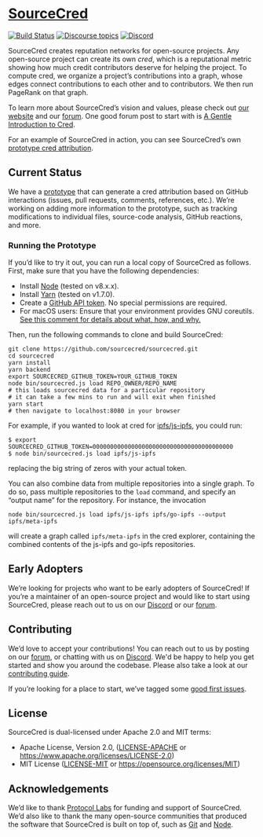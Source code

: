 # [SourceCred](https://sourcecred.io)

[![Build Status](https://circleci.com/gh/sourcecred/sourcecred.svg?style=svg)](https://circleci.com/gh/sourcecred/sourcecred)
[![Discourse topics](https://img.shields.io/discourse/https/discourse.sourcecred.io/topics.svg)](https://discourse.sourcecred.io)
[![Discord](https://img.shields.io/discord/453243919774253079.svg)](https://discord.gg/tsBTgc9)

SourceCred creates reputation networks for open-source projects.
Any open-source project can create its own _cred_, which is a reputational metric showing how much credit contributors deserve for helping the project.
To compute cred, we organize a project’s contributions into a graph, whose edges connect contributions to each other and to contributors.
We then run PageRank on that graph.

To learn more about SourceCred’s vision and values, please check out [our website] and our [forum].
One good forum post to start with is [A Gentle Introduction to Cred].

For an example of SourceCred in action, you can see SourceCred’s own [prototype cred attribution][prototype].

[our website]: https://sourcecred.io/
[prototype]: https://sourcecred.io/prototype/
[A Gentle Introduction to Cred]: https://discourse.sourcecred.io/t/a-gentle-introduction-to-cred/20

## Current Status

We have a [prototype] that can generate a cred attribution based on GitHub interactions (issues, pull requests, comments, references, etc.).
We’re working on adding more information to the prototype, such as tracking modifications to individual files, source-code analysis, GitHub reactions, and more.

### Running the Prototype

If you’d like to try it out, you can run a local copy of SourceCred as follows.
First, make sure that you have the following dependencies:

  - Install [Node] (tested on v8.x.x).
  - Install [Yarn] (tested on v1.7.0).
  - Create a [GitHub API token]. No special permissions are required.
  - For macOS users: Ensure that your environment provides GNU
    coreutils. [See this comment for details about what, how, and
    why.][macos-gnu]

[Node]: https://nodejs.org/en/
[Yarn]: https://yarnpkg.com/lang/en/
[GitHub API token]: https://github.com/settings/tokens

[macos-gnu]: https://github.com/sourcecred/sourcecred/issues/698#issuecomment-417202213

Then, run the following commands to clone and build SourceCred:

```
git clone https://github.com/sourcecred/sourcecred.git
cd sourcecred
yarn install
yarn backend
export SOURCECRED_GITHUB_TOKEN=YOUR_GITHUB_TOKEN
node bin/sourcecred.js load REPO_OWNER/REPO_NAME
# this loads sourcecred data for a particular repository
# it can take a few mins to run and will exit when finished
yarn start
# then navigate to localhost:8080 in your browser
```

For example, if you wanted to look at cred for [ipfs/js-ipfs], you could run:

```
$ export SOURCECRED_GITHUB_TOKEN=0000000000000000000000000000000000000000
$ node bin/sourcecred.js load ipfs/js-ipfs
```

replacing the big string of zeros with your actual token.

[ipfs/js-ipfs]: https://github.com/ipfs/js-ipfs

You can also combine data from multiple repositories into a single graph.
To do so, pass multiple repositories to the `load` command, and specify an “output name” for the repository.
For instance, the invocation

```
node bin/sourcecred.js load ipfs/js-ipfs ipfs/go-ipfs --output ipfs/meta-ipfs
```

will create a graph called `ipfs/meta-ipfs` in the cred explorer, containing the combined contents of the js-ipfs and go-ipfs repositories.

## Early Adopters

We’re looking for projects who want to be early adopters of SourceCred!
If you’re a maintainer of an open-source project and would like to start using SourceCred, please reach out to us on our [Discord] or our [forum].

## Contributing

We’d love to accept your contributions!
You can reach out to us by posting on our [forum], or chatting with us on [Discord].
We'd be happy to help you get started and show you around the codebase.
Please also take a look at our [contributing guide].

If you’re looking for a place to start, we’ve tagged some [good first issues].

[forum]: https://discourse.sourcecred.io/ 
[Discord]: https://discord.gg/tsBTgc9
[contributing guide]: https://github.com/sourcecred/sourcecred/blob/master/CONTRIBUTING.md
[good first issues]: https://github.com/sourcecred/sourcecred/issues?q=is%3Aissue+is%3Aopen+label%3A%22good+first+issue%22

## License

SourceCred is dual-licensed under Apache 2.0 and MIT terms:

  * Apache License, Version 2.0, ([LICENSE-APACHE](LICENSE-APACHE) or <https://www.apache.org/licenses/LICENSE-2.0>)
  * MIT License ([LICENSE-MIT](LICENSE-MIT) or <https://opensource.org/licenses/MIT>)

## Acknowledgements

We’d like to thank [Protocol Labs] for funding and support of SourceCred.
We’d also like to thank the many open-source communities that produced the software that SourceCred is built on top of, such as [Git] and [Node][Node github].

[Protocol Labs]: https://protocol.ai
[Git]: https://github.com/git/git
[Node github]: https://github.com/nodejs/node
